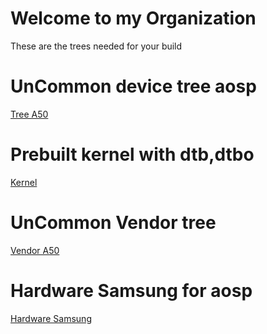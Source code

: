 # Welcome to my Organization 

These are the trees needed for your build 

# UnCommon device tree aosp

[Tree A50](https://github.com/Aosp-A505F/android_device_samsung_a505f)

# Prebuilt kernel with dtb,dtbo
[Kernel](https://github.com/Aosp-A505F/android_device_samsung_a505f-kernel)

# UnCommon Vendor tree

[Vendor A50](https://github.com/Aosp-A505f/android_vendor_samsung_a505f)

# Hardware Samsung for aosp

[Hardware Samsung](https://github.com/Aosp-A505F/android_hardware_samsung)
